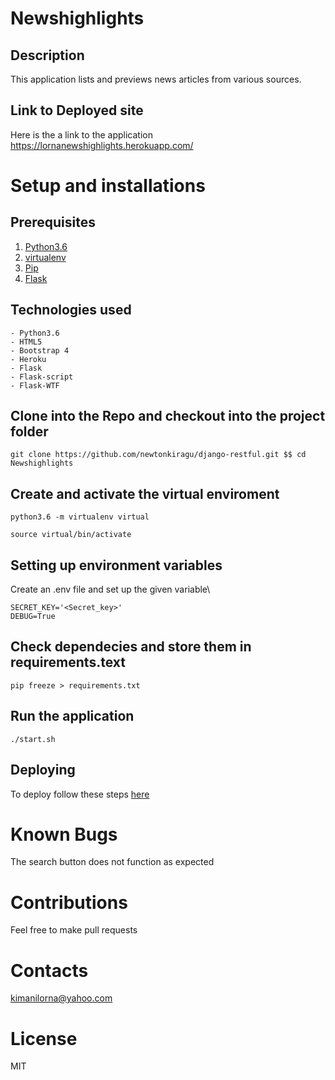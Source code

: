 # Newshighlights
## Description
This application lists and previews news articles from various sources.   
## Link to Deployed site
Here is the a link to the application https://lornanewshighlights.herokuapp.com/

# Setup and installations
## Prerequisites
1. [Python3.6](https://www.python.org/)
2. [virtualenv](https://docs.python-guide.org/dev/virtualenvs/) 
3. [Pip](https://pypi.org/)  
4.  [Flask](http://flask.pocoo.org/) 
## Technologies used
```
- Python3.6
- HTML5
- Bootstrap 4 
- Heroku
- Flask
- Flask-script
- Flask-WTF

```
## Clone into the Repo and checkout into the project folder
```
git clone https://github.com/newtonkiragu/django-restful.git $$ cd Newshighlights

```
## Create and activate the virtual enviroment
```
python3.6 -m virtualenv virtual

```
```
source virtual/bin/activate
```
## Setting up environment variables
 Create an .env file and set up the given variable\
 ```
 SECRET_KEY='<Secret_key>'
 DEBUG=True
```
## Check dependecies and store them in requirements.text

```
pip freeze > requirements.txt

```
## Run the application 
```
./start.sh
```
## Deploying
To deploy follow these steps [here](https://medium.com/the-andela-way/deploying-a-python-flask-app-to-heroku-41250bda27d0)

# Known Bugs
 The search button does not function as expected

# Contributions

Feel free to make pull requests 
# Contacts

kimanilorna@yahoo.com

# License

MIT







